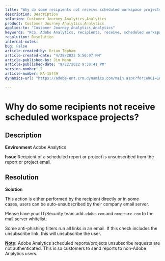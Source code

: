 ```yaml
---
title: "Why do some recipients not receive scheduled workspace projects?"
description: Description
solution: Customer Journey Analytics,Analytics
product: Customer Journey Analytics,Analytics
applies-to: "Customer Journey Analytics,Analytics"
keywords: "KCS, Adobe Analytics, recipients, receive, scheduled workspace projects, phishing filter, unsubscribe, adobe.com, omniture.com "
resolution: Resolution
internal-notes: 
bug: False
article-created-by: Brian Topham
article-created-date: "4/28/2022 5:56:07 PM"
article-published-by: Jim Menn
article-published-date: "9/22/2022 9:38:41 PM"
version-number: 2
article-number: KA-15449
dynamics-url: "https://adobe-ent.crm.dynamics.com/main.aspx?forceUCI=1&pagetype=entityrecord&etn=knowledgearticle&id=24049677-1cc7-ec11-a7b6-0022480a1b03"

---
```

# Why do some recipients not receive scheduled workspace projects?

## Description


<b>Environment</b>
 Adobe Analytics

<b>Issue</b>
 Recipient of a scheduled report or project is unsubscribed from the report or project email.


## Resolution


<b>Solution</b>

This action is either performed by the recipient directly or in some cases, users can be auto-unsubscribed by their company email server.

Please have your IT/Security team add `adobe.com` and `omniture.com` to the mail server whitelist.

Some anti-phishing filters run all links in an email. If this check includes the unsubscribe link, this will unsubscribe the user.

<b><u>Note</u>:</b>
Adobe Analytics scheduled reports/projects unsubscribe requests are not authenticated. This is so customers to send reports to non-Adobe Analytics users.



